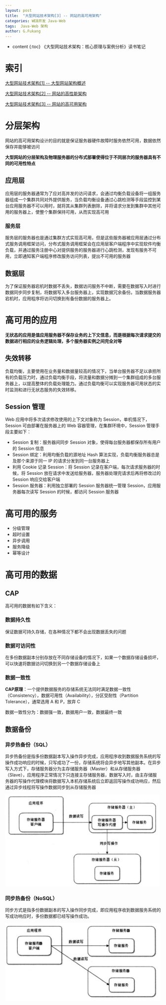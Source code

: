 ```yaml
---
layout: post
title:  "大型网站技术架构[3] -- 网站的高可用架构"
categories: WEB开发 Java-Web
tags:  Java-Web 架构
author: G.Fukang
---
```

* content
{:toc}
《大型网站技术架构：核心原理与案例分析》读书笔记

# 索引

[大型网站技术架构[1] -- 大型网站架构概述](https://gongfukangee.github.io/2018/06/27/Web-Site-Technology-Framework-1/)

[大型网站技术架构[2] -- 网站的高性能架构](https://gongfukangee.github.io/2018/06/28/Web-Site-Technology-Framework-2/)

[大型网站技术架构[3] -- 网站的高可用架构](https://gongfukangee.github.io/2018/06/28/Web-Site-Technology-Framework-3/)

# 分层架构

网站的高可用架构设计的目的就是保证服务器硬件故障时服务依然可用，数据依然保存并能够被访问

**大型网站的分层架构及物理服务器的分布式部署使得位于不同层次的服务器具有不同的可用性特点**

## 应用层

应用层的服务器通常为了应对高并发的访问请求，会通过均衡负载设备将一组服务器组成一个集群共同对外提供服务，当负载均衡设备通过心跳检测等手段监控到某台应用服务器不可以用时，就将其从集群列表删除，并将请求分发到集群中其他可用的服务器上，使整个集群保持可用，从而实现高可用

### 服务层

服务层的服务器也是通过集群方式实现高可用，但是这些服务器被应用层通过分布式服务调用框架访问，分布式服务调用框架会在应用层客户端程序中实现软件均衡负载，并通过服务注册中心对提供服务的服务器进行心跳检测，发现有服务不可用，立即通知客户端程序修改服务访问列表，提出不可用的服务器

## 数据层

为了保证服务器宕机时数据不丢失，数据访问服务不中断，需要在数据写入时进行数据同步同步复制，将数据写入多台服务器上，实现数据冗余备份。当数据服务器宕机时，应用程序将访问切换到有备份数据的服务器上。

# 高可用的应用

**无状态的应用是值应用服务器不保存业务的上下文信息，而是根据每次请求提交的数据进行相应的业务逻辑处理，多个服务器实例之间完全对等**

## 失效转移

负载均衡，主要使用在业务量和数据量较高的情况下，当单台服务器不足以承担所有的负载压力时，通过负载均衡手段，将流量和数据分摊到一个集群组成的多台服务器上，以提高整体的负载处理能力。通过负载均衡可以实现服务器可用状态的实时监测和进行无状态服务的失效转移。

## Session 管理

Web 应用中将多次请求修改使用的上下文对象称为 Session，单机情况下，Session 可由部署在服务器上的 Web 容器管理，在集群环境中，Session 管理手段主要如下：

- Session 复制：服务器间同步 Session 对象，使得每台服务器都保存所有用户的 Session 信息
- Session 绑定：利用均衡负载的源地址 Hash 算法实现，负载均衡服务器总是及那个来源于同一 IP 的请求分发到同一台服务器上
- 利用 Cookie 记录 Session：将 Session 记录在客户端，每次请求服务器的时候，将 Session 放在请求中发送给服务器，服务器处理完请求后再将修改过的 Session 响应交给客户端
- Session 服务器：利用独立部署的 Session 服务器统一管理 Session，应用服务器每次读写 Session 的时候，都访问 Session 服务器

# 高可用的服务

- 分级管理
- 超时设置
- 异步调用
- 服务降级
- 幂等设计

# 高可用的数据

## CAP

高可用的数据有如下含义：

### 数据持久性

保证数据可持久存储，在各种情况下都不会出现数据丢失的问题

### 数据可访问性

在多份数据副本分别存放在不同存储设备的情况下，如果一个数据存储设备损坏，可以快速将数据访问切换到另一个数据存储设备上

### 数据一致性

**CAP原理**：一个提供数据服务的存储系统无法同时满足数据一致性（Consistency），数据可用性（Availability），分区受耐性（Partition Tolerance），通常选用 A 和 P，放弃 C

数据一致性分为：数据强一致，数据用户一致，数据最终一致

## 数据备份

### 异步热备份（SQL）

异步热备份是指多份数据副本写入操作异步完成，应用程序收到数据服务系统的写操作成功响应的时候，只写成功了一份，存储系统将会异步地写其他副本。在异步写入方式下，存储服务器分为主存储服务器（Master）和从存储服务器（Slave），应用程序正常情况下只连接主存储服务器，数据写入时，由主存储服务器的写操作代理模块将数据写入本机存储系统后立即返回写操作成功响应，然后通过异步线程将写操作数据同步到从存储服务器

![](https://github.com/gongfukangEE/gongfukangEE.github.io/raw/master/_pic/Web/Framework_14.jpg)

### 同步热备份（NoSQL）

同步方式是指多份数据副本的写入操作同步完成，即应用程序收到数据服务系统的写成功响应时，多份数据都已经写操作成功。

![](https://github.com/gongfukangEE/gongfukangEE.github.io/raw/master/_pic/Web/Framework_15.jpg)

